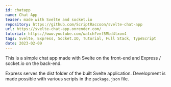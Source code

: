 ```yaml
---
id: chatapp
name: Chat App
teaser: made with Svelte and socket.io
repository: https://github.com/ScriptRaccoon/svelte-chat-app
url: https://svelte-chat-app.onrender.com/
tutorial: https://www.youtube.com/watch?v=f5Mbd4txon4
tags: Svelte, Express, Socket.IO, Tutorial, Full Stack, TypeScript
date: 2023-02-09
---
```


This is a simple chat app made with Svelte on the front-end and Express / socket.io on the back-end.

Express serves the dist folder of the built Svelte application. Development is made possible with various scripts in the `package.json` file.

